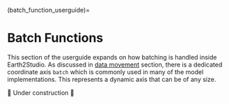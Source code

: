 (batch_function_userguide)=

# Batch Functions

This section of the userguide expands on how batching is handled inside Earth2Studio.
As discussed in [data movement](data_userguide) section, there is a dedicated coordinate
axis `batch` which is commonly used in many of the model implementations.
This represents a dynamic axis that can be of any size.

🚧 Under construction 🚧
